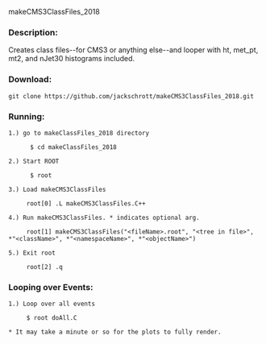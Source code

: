 makeCMS3ClassFiles_2018

### Description:
Creates class files--for CMS3 or anything else--and looper with ht, met_pt, mt2, and nJet30 histograms included.

### Download:

    git clone https://github.com/jackschrott/makeCMS3ClassFiles_2018.git

### Running:

    1.) go to makeClassFiles_2018 directory

          $ cd makeClassFiles_2018
      
    2.) Start ROOT

          $ root
      
    3.) Load makeCMS3ClassFiles

         root[0] .L makeCMS3ClassFiles.C++
      
    4.) Run makeCMS3ClassFiles. * indicates optional arg.
      
         root[1] makeCMS3ClassFiles("<fileName>.root", "<tree in file>", *"<className>", *"<namespaceName>", *"<objectName>")
         
    5.) Exit root
        
         root[2] .q
      
### Looping over Events:

    1.) Loop over all events
    
         $ root doAll.C
         
    * It may take a minute or so for the plots to fully render.
    
